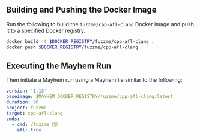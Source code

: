 ## Building and Pushing the Docker Image

Run the following to build the `fuzzme/cpp-afl-clang` Docker image and push it to a specified Docker registry.

```sh
docker build -t $DOCKER_REGISTRY/fuzzme/cpp-afl-clang .
docker push $DOCKER_REGISTRY/fuzzme/cpp-afl-clang
```

## Executing the Mayhem Run

Then initiate a Mayhem run using a Mayhemfile similar to the following:

```yaml
version: '1.13'
baseimage: $MAYHEM_DOCKER_REGISTRY/fuzzme/cpp-afl-clang:latest
duration: 90
project: fuzzme
target: cpp-afl-clang
cmds:
  - cmd: /fuzzme @@
    afl: true
```
